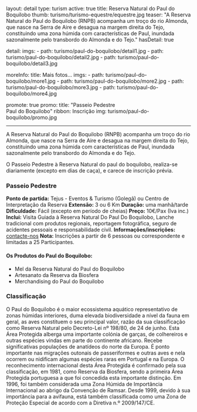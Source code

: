 layout: detail
type: turism
active: true
title: Reserva Natural do Paul do Boquilobo
thumb: turismo/turismo-equestre/equestre.jpg
teaser: "A Reserva Natural do Paul do Boquilobo (RNPB) acompanha um troço do rio Almonda,
         que nasce na Serra de Aire e desagua na margem direita do Tejo, constituindo
         uma zona húmida com características de Paul, inundada sazonalmente pelo
         transbordo do Almonda e do Tejo."
hasDetail: true

detail:
  imgs:
    - path: turismo/paul-do-boquilobo/detail1.jpg
    - path: turismo/paul-do-boquilobo/detail2.jpg
    - path: turismo/paul-do-boquilobo/detail3.jpg

moreInfo:
  title: Mais fotos...
  imgs:
    - path: turismo/paul-do-boquilobo/more1.jpg
    - path: turismo/paul-do-boquilobo/more2.jpg
    - path: turismo/paul-do-boquilobo/more3.jpg
    - path: turismo/paul-do-boquilobo/more4.jpg

promote: true
promo:
  title: "Passeio Pedestre<br>Paul do Boquilobo"
  ribbon: Inscrição
  img: turismo/paul-do-boquilobo/promo.jpg

---

A Reserva Natural do Paul do Boquilobo (RNPB) acompanha um troço do rio Almonda,
que nasce na Serra de Aire e desagua na margem direita do Tejo, constituindo
uma zona húmida com características de Paul, inundada sazonalmente pelo
transbordo do Almonda e do Tejo.

O Passeio Pedestre à Reserva Natural do paul do boquilobo, realiza-se
diariamente (excepto em dias de caça), e carece de inscrição prévia. 

### Passeio Pedestre

**Ponto de partida:**
Tejus - Eventos & Turismo (Golegã) ou Centro de Interpretação da Reserva
**Extensão:** 3 ou 6 Km
**Duração:** uma manhã/tarde
**Dificuldade:** Fácil (excepto em período de cheias)
**Preço:** 10€/Pax (Iva inc.)
**Inclui:** Visita Guiada à Reserva Natural Do Paul Do Boquilobo, Lanche tradicional com produtos regionais, reportagem fotográfica, seguro de acidentes pessoais e responsabilidade civil.
**Informações/inscrições:** [contacte-nos](/contacto)
**Nota:** Inscrições a partir de 6 pessoas ou correspondente e limitadas a 25 Participantes.

#### Os Produtos do Paul do Boquilobo:
- Mel da Reserva Natural do Paul do Boquilobo
- Artesanato da Reserva da Biosfera
- Merchandising do Paul do Boquilobo
 

### Classificação

O Paul do Boquilobo é o maior ecossistema aquático representativo de zonas
húmidas interiores, duma elevada biodiversidade a nível da fauna em geral, as
aves constituem o seu principal valor, razão da sua classificação como Reserva
Natural pelo Decreto-Lei nº 198/80, de 24 de junho. Esta Área Protegida alberga
uma importante colónia de garças, de colhereiros e outras espécies vindas em
parte do continente africano. Recebe significativas populações de anatídeos do
norte da Europa. É ponto importante nas migrações outonais de passeriformes e
outras aves e nela ocorrem ou nidificam algumas espécies raras em Portugal e na 
Europa.
O reconhecimento internacional desta Área Protegida é confirmado pela sua
classificação, em 1981, como Reserva da Biosfera, sendo a primeira Área
Protegida portuguesa a que foi concedida esta importante distinção. Em 1996,
foi também considerada uma Zona Húmida de Importância Internacional ao abrigo
da Convenção de Ramsar. Desde 1999, devido à sua importância para a avifauna,
está também classificada como uma Zona de Proteção Especial de acordo com a
Diretiva n.º 2009/147/CE.
